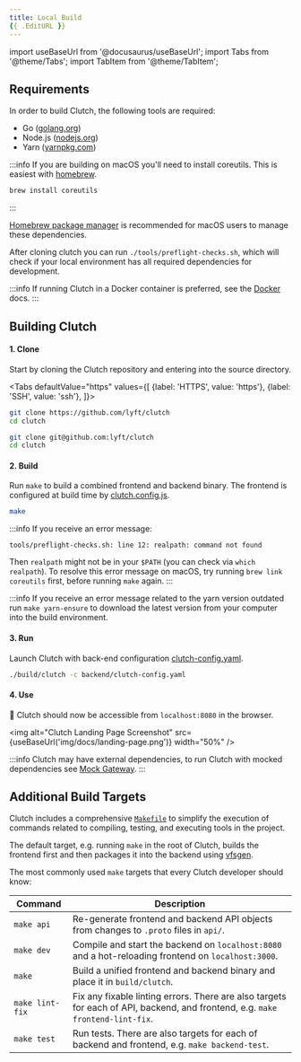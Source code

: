 ```yaml
---
title: Local Build
{{ .EditURL }}
---
```


import useBaseUrl from '@docusaurus/useBaseUrl';
import Tabs from '@theme/Tabs';
import TabItem from '@theme/TabItem';

## Requirements

In order to build Clutch, the following tools are required:

- Go ([golang.org](https://golang.org/doc/install))
- Node.js ([nodejs.org](https://nodejs.org/tr/download/package-manager/))
- Yarn ([yarnpkg.com](https://classic.yarnpkg.com/en/docs/install))

:::info
If you are building on macOS you'll need to install coreutils. This is easiest with [homebrew](https://brew.sh/).
```bash
brew install coreutils
```
:::

[Homebrew package manager](http://brew.sh/) is recommended for macOS users to manage these dependencies.

After cloning clutch you can run `./tools/preflight-checks.sh`,
which will check if your local environment has all required dependencies for development.

:::info
If running Clutch in a Docker container is preferred, see the [Docker](/docs/getting-started/docker) docs.
:::

## Building Clutch

#### 1. Clone
Start by cloning the Clutch repository and entering into the source directory.

<Tabs
  defaultValue="https"
  values={[
    {label: 'HTTPS', value: 'https'},
    {label: 'SSH', value: 'ssh'},
  ]}>

<TabItem value="https">

```bash
git clone https://github.com/lyft/clutch
cd clutch
```

</TabItem>
<TabItem value="ssh">

```bash
git clone git@github.com:lyft/clutch
cd clutch
```

</TabItem>
</Tabs>

#### 2. Build

Run `make` to build a combined frontend and backend binary. The frontend is configured at build time by [clutch.config.js](https://github.com/lyft/clutch/blob/main/frontend/packages/app/src/clutch.config.js).

```bash
make
```

:::info
If you receive an error message:
```
tools/preflight-checks.sh: line 12: realpath: command not found
```
Then `realpath` might not be in your `$PATH` (you can check via `which realpath`).  To resolve this error message on macOS, try running `brew link coreutils` first, before running `make` again.
::: 

:::info
If you receive an error message related to the yarn version outdated run `make yarn-ensure` to download the latest version from your computer into the build environment.

#### 3. Run
Launch Clutch with back-end configuration [clutch-config.yaml](https://github.com/lyft/clutch/blob/main/backend/clutch-config.yaml).

```bash
./build/clutch -c backend/clutch-config.yaml
```

#### 4. Use
:tada: Clutch should now be accessible from `localhost:8080` in the browser.

<img alt="Clutch Landing Page Screenshot" src={useBaseUrl('img/docs/landing-page.png')} width="50%" />

:::info
Clutch may have external dependencies, to run Clutch with mocked dependencies see [Mock Gateway](/docs/getting-started/mock-gateway).
:::


## Additional Build Targets

Clutch includes a comprehensive [`Makefile`](https://github.com/lyft/clutch/blob/main/Makefile) to simplify the execution of commands related to compiling, testing, and executing tools in the project.

The default target, e.g. running `make` in the root of Clutch, builds the frontend first and then packages it into the backend using [vfsgen](https://github.com/shurcooL/vfsgen).

The most commonly used `make` targets that every Clutch developer should know:

| Command | Description |
| --- | --- |
| `make api` | Re-generate frontend and backend API objects from changes to `.proto` files in `api/`.  |
| `make dev` | Compile and start the backend on `localhost:8080` and a hot-reloading frontend on `localhost:3000`. |
| `make` | Build a unified frontend and backend binary and place it in `build/clutch`. |
| `make lint-fix` | Fix any fixable linting errors. There are also targets for each of API, backend, and frontend, e.g. `make frontend-lint-fix`. |
| `make test` | Run tests. There are also targets for each of backend and frontend, e.g. `make backend-test`. |
